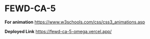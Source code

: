 # FEWD-CA-5


**For animation** https://www.w3schools.com/css/css3_animations.asp

**Deployed Link** https://fewd-ca-5-omega.vercel.app/
 
